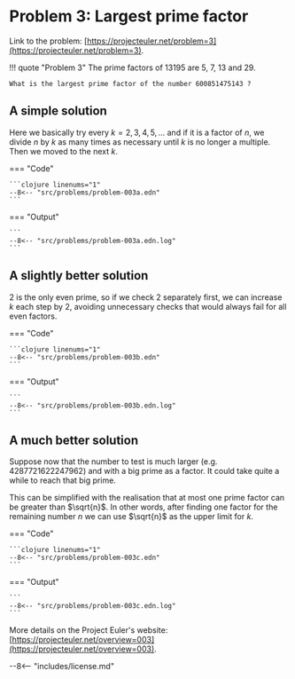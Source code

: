 # Problem 3: Largest prime factor

Link to the problem: [https://projecteuler.net/problem=3](https://projecteuler.net/problem=3).

!!! quote "Problem 3"
    The prime factors of 13195 are 5, 7, 13 and 29.

    What is the largest prime factor of the number 600851475143 ?

## A simple solution

Here we basically try every $k = 2,3,4,5,...$ and if it is a factor of $n$, we divide $n$ by $k$ as many times as necessary until $k$ is no longer a multiple. Then we moved to the next $k$.

=== "Code"

    ```clojure linenums="1"
    --8<-- "src/problems/problem-003a.edn"
    ```


=== "Output"

    ```
    --8<-- "src/problems/problem-003a.edn.log"
    ```

## A slightly better solution

$2$ is the only even prime, so if we check $2$ separately first, we can increase $k$ each step by $2$,
avoiding unnecessary checks that would always fail for all even factors.

=== "Code"

    ```clojure linenums="1"
    --8<-- "src/problems/problem-003b.edn"
    ```

=== "Output"

    ```
    --8<-- "src/problems/problem-003b.edn.log"
    ```

## A much better solution

Suppose now that the number to test is much larger (e.g. $4287721622247962$) and with a big prime as a factor. It could take quite a while to reach that big prime.

This can be simplified with the realisation that at most one prime factor can be greater than $\sqrt{n}$. In other words, after finding one factor for the remaining number $n$ we can use $\sqrt{n}$ as the upper limit for $k$.

=== "Code"

    ```clojure linenums="1"
    --8<-- "src/problems/problem-003c.edn"
    ```

=== "Output"

    ```
    --8<-- "src/problems/problem-003c.edn.log"
    ```

More details on the Project Euler's website: [https://projecteuler.net/overview=003](https://projecteuler.net/overview=003).

--8<-- "includes/license.md"
